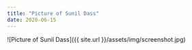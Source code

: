 ```yaml
---
title: "Picture of Sunil Dass"
date: 2020-06-15
---
```

![Picture of Sunil Dass]({{ site.url }}/assets/img/screenshot.jpg)
